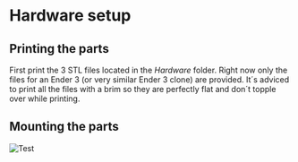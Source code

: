 # Hardware setup
## Printing the parts
First print the 3 STL files located in the *Hardware* folder. Right now only the files for an Ender 3 (or very similar Ender 3 clone) are provided. It´s adviced to print all the files with a brim so they are perfectly flat and don´t topple over while printing.
## Mounting the parts
![Test](Images/Test.jpg)